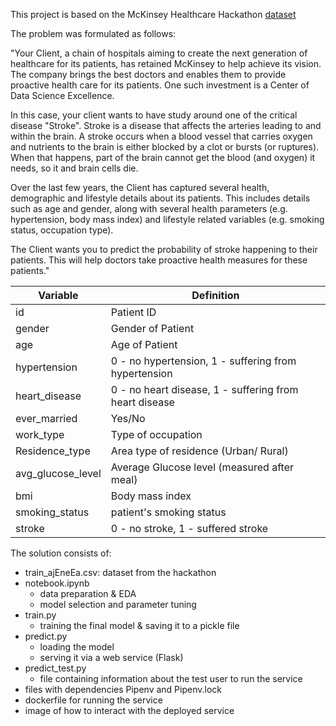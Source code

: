 This project is based on the McKinsey Healthcare Hackathon [dataset](https://www.analyticsvidhya.com/datahack/contest/mckinsey-analytics-online-hackathon/)

The problem was formulated as follows:

"Your Client, a chain of hospitals aiming to create the next generation of healthcare for its patients, has retained McKinsey to help achieve its vision. The company brings the best doctors and enables them to provide proactive health care for its patients. One such investment is a Center of Data Science Excellence.

In this case, your client wants to have study around one of the critical disease "Stroke". Stroke is a disease that affects the arteries leading to and within the brain. A stroke occurs when a blood vessel that carries oxygen and nutrients to the brain is either blocked by a clot or bursts (or ruptures). When that happens, part of the brain cannot get the blood (and oxygen) it needs, so it and brain cells die.

Over the last few years, the Client has captured several health, demographic and lifestyle details about its patients. This includes details such as age and gender, along with several health parameters (e.g. hypertension, body mass index) and lifestyle related variables (e.g. smoking status, occupation type).

The Client wants you to predict the probability of stroke happening to their patients. This will help doctors take proactive health measures for these patients."

Variable  | Definition
------------- | -------------
id  | Patient ID
gender  | Gender of Patient
age | Age of Patient
hypertension | 0 - no hypertension, 1 - suffering from hypertension
heart_disease | 0 - no heart disease, 1 - suffering from heart disease
ever_married | Yes/No
work_type | Type of occupation
Residence_type | Area type of residence (Urban/ Rural)
avg_glucose_level | Average Glucose level (measured after meal)
bmi | Body mass index
smoking_status | patient's smoking status
stroke | 0 - no stroke, 1 - suffered stroke

The solution consists of:
* train_ajEneEa.csv: dataset from the hackathon
* notebook.ipynb
  + data preparation & EDA
  + model selection and parameter tuning
* train.py
  + training the final model & saving it to a pickle file
* predict.py
  + loading the model
  + serving it via a web service (Flask)
* predict_test.py
  + file containing information about the test user to run the service
* files with dependencies Pipenv and Pipenv.lock
* dockerfile for running the service
* image of how to interact with the deployed service
